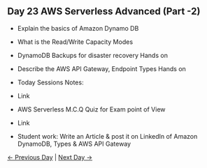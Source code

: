 ## Day 23 AWS Serverless Advanced (Part -2)

 - Explain the basics of Amazon Dynamo DB
 - What is the Read/Write Capacity Modes
 - DynamoDB Backups for disaster recovery Hands on
 - Describe the AWS API Gateway, Endpoint Types Hands on
 


  - Today Sessions Notes:
  - Link
  - AWS Serverless M.C.Q Quiz for Exam point of View
  - Link

  - Student work: Write an Article & post it on LinkedIn of Amazon DynamoDB, Types & AWS API Gateway

 [← Previous Day](../day22/README.md) | [Next Day →](../day24/README.md)
